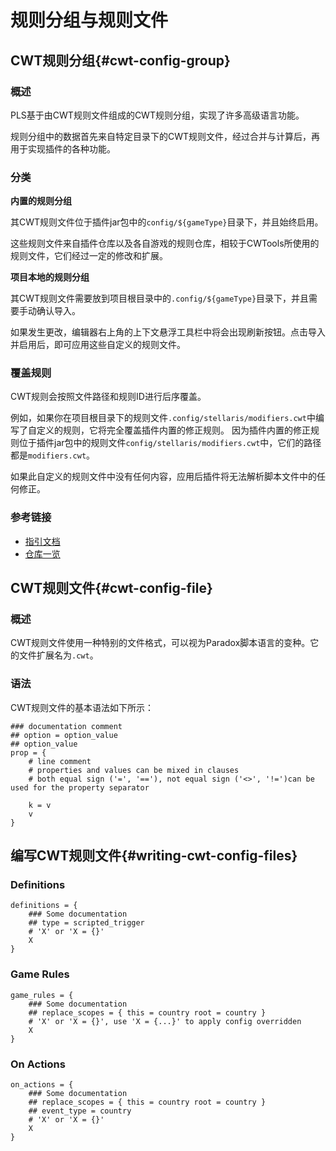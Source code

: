 # 规则分组与规则文件

## CWT规则分组{#cwt-config-group}

### 概述

PLS基于由CWT规则文件组成的CWT规则分组，实现了许多高级语言功能。

规则分组中的数据首先来自特定目录下的CWT规则文件，经过合并与计算后，再用于实现插件的各种功能。

### 分类

**内置的规则分组**

其CWT规则文件位于插件jar包中的`config/${gameType}`目录下，并且始终启用。

这些规则文件来自插件仓库以及各自游戏的规则仓库，相较于CWTools所使用的规则文件，它们经过一定的修改和扩展。

**项目本地的规则分组**

其CWT规则文件需要放到项目根目录中的`.config/${gameType}`目录下，并且需要手动确认导入。

如果发生更改，编辑器右上角的上下文悬浮工具栏中将会出现刷新按钮。点击导入并启用后，即可应用这些自定义的规则文件。

### 覆盖规则

CWT规则会按照文件路径和规则ID进行后序覆盖。

例如，如果你在项目根目录下的规则文件`.config/stellaris/modifiers.cwt`中编写了自定义的规则，它将完全覆盖插件内置的修正规则。
因为插件内置的修正规则位于插件jar包中的规则文件`config/stellaris/modifiers.cwt`中，它们的路径都是`modifiers.cwt`。

如果此自定义的规则文件中没有任何内容，应用后插件将无法解析脚本文件中的任何修正。

### 参考链接

* [指引文档](https://github.com/DragonKnightOfBreeze/Paradox-Language-Support/blob/master/references/cwt/guidance.md)
* [仓库一览](https://github.com/DragonKnightOfBreeze/Paradox-Language-Support/tree/master/src/main/resources/config)

## CWT规则文件{#cwt-config-file}

### 概述

CWT规则文件使用一种特别的文件格式，可以视为Paradox脚本语言的变种。它的文件扩展名为`.cwt`。

### 语法

CWT规则文件的基本语法如下所示：

```cwt
### documentation comment
## option = option_value
## option_value
prop = {
	# line comment
    # properties and values can be mixed in clauses
    # both equal sign ('=', '=='), not equal sign ('<>', '!=')can be used for the property separator
    
    k = v
    v
}
```

## 编写CWT规则文件{#writing-cwt-config-files}

### Definitions

```cwt
definitions = {
    ### Some documentation
    ## type = scripted_trigger
	# 'X' or 'X = {}'
    X
}
```

### Game Rules

```cwt
game_rules = {
    ### Some documentation
    ## replace_scopes = { this = country root = country }
    # 'X' or 'X = {}', use 'X = {...}' to apply config overridden
    X
}
```

### On Actions

```cwt
on_actions = {
    ### Some documentation
    ## replace_scopes = { this = country root = country }
	## event_type = country
    # 'X' or 'X = {}'
    X
}
```